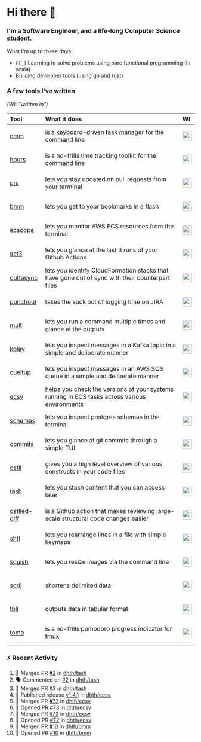 Hi there 👋
===

### I'm a Software Engineer, and a life-long Computer Science student.

What I'm up to these days:

- `F[_]` Learning to solve problems using pure functional programming (in scala)
- Building developer tools (using go and rust)

### A few tools I've written

*(WI: "written in")*

| Tool                                                        | What it does                                                                                    | WI                                                                                                                                                       |
|:------------------------------------------------------------|:------------------------------------------------------------------------------------------------|:---------------------------------------------------------------------------------------------------------------------------------------------------------|
| [omm](https://github.com/dhth/omm)                          | is a keyboard-driven task manager for the command line                                          | <p align="center"><a href="https://github.com/dhth?tab=repositories&language=go"><img height=25px src="https://skillicons.dev/icons?i=go"/></a></p>      |
| [hours](https://github.com/dhth/hours)                      | is a no-frills time tracking toolkit for the command line                                       | <p align="center"><a href="https://github.com/dhth?tab=repositories&language=go"><img height=25px src="https://skillicons.dev/icons?i=go"/></a></p>      |
| [prs](https://github.com/dhth/prs)                          | lets you stay updated on pull requests from your terminal                                       | <p align="center"><a href="https://github.com/dhth?tab=repositories&language=go"><img height=25px src="https://skillicons.dev/icons?i=go"/></a></p>      |
| [bmm](https://github.com/dhth/bmm)                          | lets you get to your bookmarks in a flash                                                       | <p align="center"><a href="https://github.com/dhth?tab=repositories&language=rust"><img height=25px src="https://skillicons.dev/icons?i=rust"/></a></p>  |
| [ecscope](https://github.com/dhth/ecscope)                  | lets you monitor AWS ECS resources from the terminal                                            | <p align="center"><a href="https://github.com/dhth?tab=repositories&language=rust"><img height=25px src="https://skillicons.dev/icons?i=rust"/></a></p>  |
| [act3](https://github.com/dhth/act3)                        | lets you glance at the last 3 runs of your Github Actions                                       | <p align="center"><a href="https://github.com/dhth?tab=repositories&language=go"><img height=25px src="https://skillicons.dev/icons?i=go"/></a></p>      |
| [outtasync](https://github.com/dhth/outtasync)              | lets you identify CloudFormation stacks that have gone out of sync with their counterpart files | <p align="center"><a href="https://github.com/dhth?tab=repositories&language=go"><img height=25px src="https://skillicons.dev/icons?i=go"/></a></p>      |
| [punchout](https://github.com/dhth/punchout)                | takes the suck out of logging time on JIRA                                                      | <p align="center"><a href="https://github.com/dhth?tab=repositories&language=go"><img height=25px src="https://skillicons.dev/icons?i=go"/></a></p>      |
| [mult](https://github.com/dhth/mult)                        | lets you run a command multiple times and glance at the outputs                                 | <p align="center"><a href="https://github.com/dhth?tab=repositories&language=go"><img height=25px src="https://skillicons.dev/icons?i=go"/></a></p>      |
| [kplay](https://github.com/dhth/kplay)                      | lets you inspect messages in a Kafka topic in a simple and deliberate manner                    | <p align="center"><a href="https://github.com/dhth?tab=repositories&language=go"><img height=25px src="https://skillicons.dev/icons?i=go"/></a></p>      |
| [cueitup](https://github.com/dhth/cueitup)                  | lets you inspect messages in an AWS SQS queue in a simple and deliberate manner                 | <p align="center"><a href="https://github.com/dhth?tab=repositories&language=go"><img height=25px src="https://skillicons.dev/icons?i=go"/></a></p>      |
| [ecsv](https://github.com/dhth/ecsv)                        | helps you check the versions of your systems running in ECS tasks across various environments   | <p align="center"><a href="https://github.com/dhth?tab=repositories&language=go"><img height=25px src="https://skillicons.dev/icons?i=go"/></a></p>      |
| [schemas](https://github.com/dhth/schemas)                  | lets you inspect postgres schemas in the terminal                                               | <p align="center"><a href="https://github.com/dhth?tab=repositories&language=go"><img height=25px src="https://skillicons.dev/icons?i=go"/></a></p>      |
| [commits](https://github.com/dhth/commits)                  | lets you glance at git commits through a simple TUI                                             | <p align="center"><a href="https://github.com/dhth?tab=repositories&language=go"><img height=25px src="https://skillicons.dev/icons?i=go"/></a></p>      |
| [dstll](https://github.com/dhth/dstll)                      | gives you a high level overview of various constructs in your code files                        | <p align="center"><a href="https://github.com/dhth?tab=repositories&language=go"><img height=25px src="https://skillicons.dev/icons?i=go"/></a></p>      |
| [tash](https://github.com/dhth/tash)                        | lets you stash content that you can access later                                                | <p align="center"><a href="https://github.com/dhth?tab=repositories&language=rust"><img height=25px src="https://skillicons.dev/icons?i=rust"/></a></p>  |
| [dstlled-diff](https://github.com/dhth/dstlled-diff-action) | is a Github action that makes reviewing large-scale structural code changes easier              | <p align="center"><a href="https://github.com/dhth?tab=repositories&language=shell"><img height=25px src="https://skillicons.dev/icons?i=bash"/></a></p> |
| [shfl](https://github.com/dhth/shfl)                        | lets you rearrange lines in a file with simple keymaps                                          | <p align="center"><a href="https://github.com/dhth?tab=repositories&language=rust"><img height=25px src="https://skillicons.dev/icons?i=rust"/></a></p>  |
| [squish](https://github.com/dhth/squish)                    | lets you resize images via the command line                                                     | <p align="center"><a href="https://github.com/dhth?tab=repositories&language=rust"><img height=25px src="https://skillicons.dev/icons?i=rust"/></a></p>  |
| [sqdj](https://github.com/dhth/sqdj)                        | shortens delimited data                                                                         | <p align="center"><a href="https://github.com/dhth?tab=repositories&language=rust"><img height=25px src="https://skillicons.dev/icons?i=rust"/></a></p>  |
| [tbll](https://github.com/dhth/tbll)                        | outputs data in tabular format                                                                  | <p align="center"><a href="https://github.com/dhth?tab=repositories&language=rust"><img height=25px src="https://skillicons.dev/icons?i=rust"/></a></p>  |
| [tomo](https://github.com/dhth/tomo)                        | is a no-frills pomodoro progress indicator for tmux                                             | <p align="center"><a href="https://github.com/dhth?tab=repositories&language=rust"><img height=25px src="https://skillicons.dev/icons?i=rust"/></a></p>  |

### :zap: Recent Activity

<!--START_SECTION:activity-->
1. 🎉 Merged PR [#2](https://github.com/dhth/tash/pull/2) in [dhth/tash](https://github.com/dhth/tash)
2. 🗣 Commented on [#2](https://github.com/dhth/tash/pull/2#issuecomment-2692875959) in [dhth/tash](https://github.com/dhth/tash)
3. 🎉 Merged PR [#3](https://github.com/dhth/tash/pull/3) in [dhth/tash](https://github.com/dhth/tash)
4. 🚀 Published release [v1.4.1](https://github.com/dhth/ecsv/releases/tag/v1.4.1) in [dhth/ecsv](https://github.com/dhth/ecsv)
5. 🎉 Merged PR [#73](https://github.com/dhth/ecsv/pull/73) in [dhth/ecsv](https://github.com/dhth/ecsv)
6. 💪 Opened PR [#73](https://github.com/dhth/ecsv/pull/73) in [dhth/ecsv](https://github.com/dhth/ecsv)
7. 🎉 Merged PR [#72](https://github.com/dhth/ecsv/pull/72) in [dhth/ecsv](https://github.com/dhth/ecsv)
8. 💪 Opened PR [#72](https://github.com/dhth/ecsv/pull/72) in [dhth/ecsv](https://github.com/dhth/ecsv)
9. 🎉 Merged PR [#10](https://github.com/dhth/bmm/pull/10) in [dhth/bmm](https://github.com/dhth/bmm)
10. 💪 Opened PR [#10](https://github.com/dhth/bmm/pull/10) in [dhth/bmm](https://github.com/dhth/bmm)
<!--END_SECTION:activity-->
